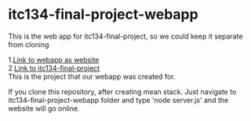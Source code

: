 # itc134-final-project-webapp
This is the web app for itc134-final-project, so we could keep it separate from cloning

1.[Link to webapp as website]( https://illthid.github.io/itc134-final-project-webapp/)\
2.[Link to itc134-final-project](https://github.com/Illthid/itc134-final-project)\
This is the project that our webapp was created for.
  
If you clone this repository, after creating mean stack. Just navigate to itc134-final-project-webapp folder and type 'node server.js' and the website will go online.
